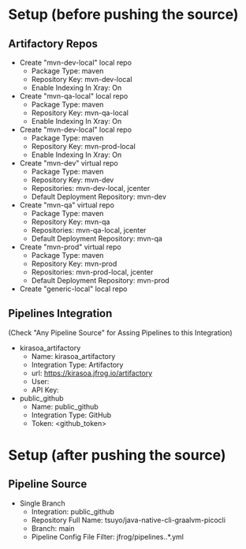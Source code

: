 # Setup (before pushing the source)
## Artifactory Repos
<!-- - Quick Setup -> Maven -->
<!-- - Check "Handle Snapshots" in "libs-release-local" -->
- Create "mvn-dev-local" local repo
  - Package Type: maven
  - Repository Key: mvn-dev-local
  - Enable Indexing In Xray: On
- Create "mvn-qa-local" local repo
  - Package Type: maven
  - Repository Key: mvn-qa-local
  - Enable Indexing In Xray: On
- Create "mvn-dev-local" local repo
  - Package Type: maven
  - Repository Key: mvn-prod-local
  - Enable Indexing In Xray: On
- Create "mvn-dev" virtual repo
  - Package Type: maven
  - Repository Key: mvn-dev
  - Repositories: mvn-dev-local, jcenter
  - Default Deployment Repository: mvn-dev
- Create "mvn-qa" virtual repo
  - Package Type: maven
  - Repository Key: mvn-qa
  - Repositories: mvn-qa-local, jcenter
  - Default Deployment Repository: mvn-qa
- Create "mvn-prod" virtual repo
  - Package Type: maven
  - Repository Key: mvn-prod
  - Repositories: mvn-prod-local, jcenter
  - Default Deployment Repository: mvn-prod
- Create "generic-local" local repo
<!-- - Create "generic-dev-local" local repo
- Create "generic-qa-local" local repo
- Create "generic-prod-local" local repo -->
## Pipelines Integration
(Check "Any Pipeline Source" for Assing Pipelines to this Integration)
- kirasoa_artifactory
  - Name: kirasoa_artifactory
  - Integration Type: Artifactory
  - url: https://kirasoa.jfrog.io/artifactory
  - User: <username>
  - API Key: <password>
- public_github
  - Name: public_github
  - Integration Type: GitHub
  - Token: <github_token>

# Setup (after pushing the source)
## Pipeline Source
- Single Branch
  - Integration: public_github
  - Repository Full Name: tsuyo/java-native-cli-graalvm-picocli
  - Branch: main
  - Pipeline Config File Filter: jfrog/pipelines\..*\.yml
